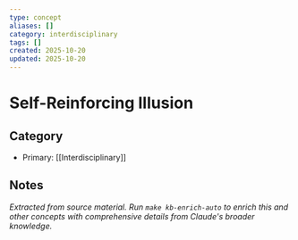 ```yaml
---
type: concept
aliases: []
category: interdisciplinary
tags: []
created: 2025-10-20
updated: 2025-10-20
---
```


# Self-Reinforcing Illusion

## Category

- Primary: [[Interdisciplinary]]

## Notes

*Extracted from source material. Run `make kb-enrich-auto` to enrich this and other concepts with comprehensive details from Claude's broader knowledge.*
